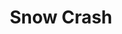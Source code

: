 ---
title: "Snow Crash"
slug: "snow-crash"
subtitle: ""
publisher: "Spectra"
published: "1992"
asin: "0553380958"
authors: 
  - neal-stephenson
started: "2011-07-07"
start_year: "2011"
finished: "2011-07-07"
---